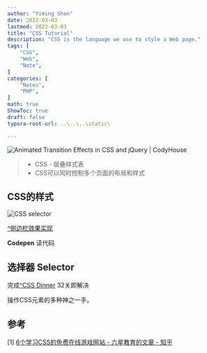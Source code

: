 ```yaml
---
author: "Yiming Shen"
date: 2022-03-03
lastmod: 2022-03-03
title: "CSS Tutorial"
description: "CSS is the language we use to style a Web page."
tags: [
    "CSS",
    "Web",
    "Note",
]
categories: [
    "Notes", 
    "PHP",
]
math: true
ShowToc: true
draft: false
typora-root-url: ..\..\..\static\

---
```


![Animated Transition Effects in CSS and jQuery | CodyHouse](/CSS_Tutorial.assets/%7D/animated-transition-effects-featured.svg)

> - CSS - 层叠样式表
> - CSS可以同时控制多个页面的布局和样式

## CSS的样式

![CSS selector](/CSS_Tutorial.assets/%7D/img_selector.gif)

[^侧边栏效果实现](https://www.youtube.com/watch?v=ArTVfdHOB-M&t=152s)

**Codepen** 读代码

## 选择器 Selector

完成[^CSS Dinner](https://flukeout.github.io/#) 32关即解决

操作CSS元素的多种神之一手。

## 参考

[1] [6个学习CSS的免费在线游戏网站 - 六星教育的文章 - 知乎 ](https://zhuanlan.zhihu.com/p/447712326)
